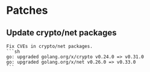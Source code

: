 # Patches

## Update crypto/net packages

    Fix CVEs in crypto/net packages.
    ```sh
    go: upgraded golang.org/x/crypto v0.24.0 => v0.31.0
    go: upgraded golang.org/x/net v0.26.0 => v0.33.0
    ```

